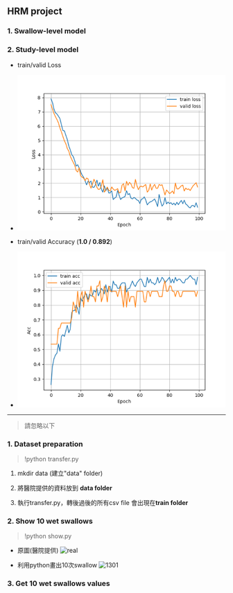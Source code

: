 ## HRM project
### 1. Swallow-level model


### 2. Study-level model

* train/valid Loss
* 
    ![real](./readme_image/study_level_loss.png)

 
* train/valid Accuracy (**1.0 / 0.892**)
* 
    ![1301](./readme_image/study_level_acc.png)

---
>請忽略以下
### 1. Dataset preparation

> !python transfer.py

1. mkdir data (建立"data" folder)
  
2. 將醫院提供的資料放到 **data folder**

3. 執行transfer.py，轉後過後的所有csv file 會出現在**train folder**
  

### 2. Show 10 wet swallows

> !python show.py

* 原圖(醫院提供)
    ![real](./readme_image/real.bmp)

 
* 利用python畫出10次swallow
    ![1301](./readme_image/1301.png)

### 3. Get 10 wet swallows values
